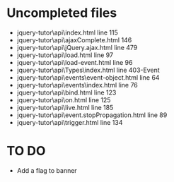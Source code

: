 # Uncompleted files
- jquery-tutor\api\index.html line 115
- jquery-tutor\api\ajaxComplete.html 146
- jquery-tutor\api\jQuery.ajax.html line 479
- jquery-tutor\api\load.html line 97
- jquery-tutor\api\load-event.html line 96
- jquery-tutor\api\Types\index.html line 403-Event
- jquery-tutor\api\events\event-object.html line 64
- jquery-tutor\api\events\index.html line 76
- jquery-tutor\api\bind.html line 123
- jquery-tutor\api\on.html line 125
- jquery-tutor\api\live.html line 185
- jquery-tutor\api\event.stopPropagation.html line 89
- jquery-tutor\api\trigger.html line 134

# TO DO
- Add a flag to banner